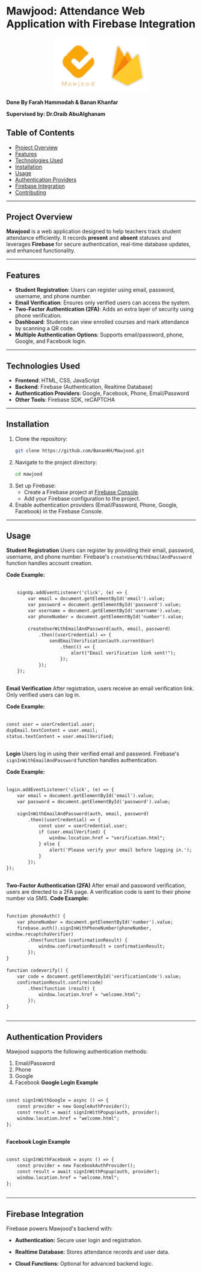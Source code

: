 # Mawjood: Attendance Web Application with Firebase Integration

<p align="center">
  <img src="logo.png" alt="Image Description" width="250">
</p>

**Done By Farah Hammodah & Banan Khanfar**

**Supervised by: Dr.Oraib AbuAlghanam**

## Table of Contents

- [Project Overview](#project-overview)
- [Features](#features)
- [Technologies Used](#technologies-used)
- [Installation](#installation)
- [Usage](#usage)
- [Authentication Providers](#authentication-providers)
- [Firebase Integration](#firebase-integration)
- [Contributing](#contributing)

---

## Project Overview

**Mawjood** is a web application designed to help teachers track student attendance efficiently. It records **present** and **absent** statuses and leverages **Firebase** for secure authentication, real-time database updates, and enhanced functionality.

---

## Features

- **Student Registration**: Users can register using email, password, username, and phone number.
- **Email Verification**: Ensures only verified users can access the system.
- **Two-Factor Authentication (2FA)**: Adds an extra layer of security using phone verification.
- **Dashboard**: Students can view enrolled courses and mark attendance by scanning a QR code.
- **Multiple Authentication Options**: Supports email/password, phone, Google, and Facebook login.

---

## Technologies Used

- **Frontend**: HTML, CSS, JavaScript
- **Backend**: Firebase (Authentication, Realtime Database)
- **Authentication Providers**: Google, Facebook, Phone, Email/Password
- **Other Tools**: Firebase SDK, reCAPTCHA

---

## Installation

1. Clone the repository:
   ```bash
   git clone https://github.com/BananKH/Mawjood.git
   ```
2. Navigate to the project directory:
   ```bash
   cd mawjood
   ```
3. Set up Firebase:
   - Create a Firebase project at [Firebase Console](https://console.firebase.google.com/u/0/).
   - Add your Firebase configuration to the project.
4. Enable authentication providers (Email/Password, Phone, Google, Facebook) in the Firebase Console.

---

## Usage

**Student Registration**
Users can register by providing their email, password, username, and phone number. Firebase's `createUserWithEmailAndPassword` function handles account creation.

**Code Example:**
<pre>
  <code class="language-javascript">
    signUp.addEventListener('click', (e) => {  
        var email = document.getElementById('email').value;  
        var password = document.getElementById('password').value;  
        var username = document.getElementById('username').value;  
        var phoneNumber = document.getElementById('number').value;  

        createUserWithEmailAndPassword(auth, email, password)  
            .then((userCredential) => {  
                sendEmailVerification(auth.currentUser)  
                    .then(() => {  
                        alert("Email verification link sent!");  
                    });  
            });  
    });
  </code>
</pre>

**Email Verification**
After registration, users receive an email verification link. Only verified users can log in.

**Code Example:**
<pre>
  <code class="language-javascript">
const user = userCredential.user;  
dspEmail.textContent = user.email;  
status.textContent = user.emailVerified;  
 </code>
</pre>

**Login**
Users log in using their verified email and password. Firebase's `signInWithEmailAndPassword` function handles authentication.

**Code Example:**
<pre>
  <code class="language-javascript">
login.addEventListener('click', (e) => {  
    var email = document.getElementById('email').value;  
    var password = document.getElementById('password').value;  

    signInWithEmailAndPassword(auth, email, password)  
        .then((userCredential) => {  
            const user = userCredential.user;  
            if (user.emailVerified) {  
                window.location.href = "verification.html";  
            } else {  
                alert('Please verify your email before logging in.');  
            }  
        });  
}); 
 </code>
</pre> 

**Two-Factor Authentication (2FA)**
After email and password verification, users are directed to a 2FA page. A verification code is sent to their phone number via SMS.
**Code Example:**
<pre>
  <code class="language-javascript">
function phoneAuth() {  
    var phoneNumber = document.getElementById('number').value;  
    firebase.auth().signInWithPhoneNumber(phoneNumber, window.recaptchaVerifier)  
        .then(function (confirmationResult) {  
            window.confirmationResult = confirmationResult;  
        });  
}  

function codeverify() {  
    var code = document.getElementById('verificationCode').value;  
    confirmationResult.confirm(code)  
        .then(function (result) {  
            window.location.href = "welcome.html";  
        });  
}  
</code>
</pre> 

---

## Authentication Providers
Mawjood supports the following authentication methods:

1. Email/Password
2. Phone
3. Google
4. Facebook
**Google Login Example**
<pre>
  <code class="language-javascript">
const signInWithGoogle = async () => {  
    const provider = new GoogleAuthProvider();  
    const result = await signInWithPopup(auth, provider);  
    window.location.href = "welcome.html";  
};  
</code>
</pre> 
**Facebook Login Example**
<pre>
  <code class="language-javascript">
const signInWithFacebook = async () => {  
    const provider = new FacebookAuthProvider();  
    const result = await signInWithPopup(auth, provider);  
    window.location.href = "welcome.html";  
};  
</code>
</pre> 

---

## Firebase Integration
Firebase powers Mawjood's backend with:

- **Authentication:** Secure user login and registration.

- **Realtime Database:** Stores attendance records and user data.

- **Cloud Functions:** Optional for advanced backend logic.





